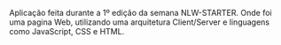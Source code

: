 Aplicação feita durante a 1º edição da semana NLW-STARTER.
Onde foi uma pagina Web, utilizando uma arquitetura Client/Server e
linguagens como JavaScript, CSS e HTML.
